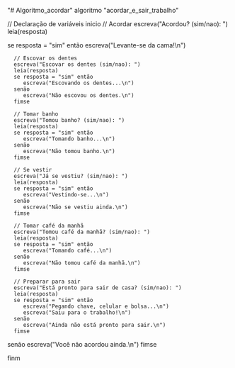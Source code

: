 "# Algoritmo_acordar" 
algoritmo "acordar_e_sair_trabalho"

// Declaração de variáveis
inicio
   // Acordar
   escreva("Acordou? (sim/nao): ")
   leia(resposta)
   
   se resposta = "sim" então
      escreva("Levante-se da cama!\n")
      
      // Escovar os dentes
      escreva("Escovar os dentes (sim/nao): ")
      leia(resposta)
      se resposta = "sim" então
         escreva("Escovando os dentes...\n")
      senão
         escreva("Não escovou os dentes.\n")
      fimse

      // Tomar banho
      escreva("Tomou banho? (sim/nao): ")
      leia(resposta)
      se resposta = "sim" então
         escreva("Tomando banho...\n")
      senão
         escreva("Não tomou banho.\n")
      fimse
      
      // Se vestir
      escreva("Já se vestiu? (sim/nao): ")
      leia(resposta)
      se resposta = "sim" então
         escreva("Vestindo-se...\n")
      senão
         escreva("Não se vestiu ainda.\n")
      fimse
      
      // Tomar café da manhã
      escreva("Tomou café da manhã? (sim/nao): ")
      leia(resposta)
      se resposta = "sim" então
         escreva("Tomando café...\n")
      senão
         escreva("Não tomou café da manhã.\n")
      fimse

      // Preparar para sair
      escreva("Está pronto para sair de casa? (sim/nao): ")
      leia(resposta)
      se resposta = "sim" então
         escreva("Pegando chave, celular e bolsa...\n")
         escreva("Saiu para o trabalho!\n")
      senão
         escreva("Ainda não está pronto para sair.\n")
      fimse
   senão
      escreva("Você não acordou ainda.\n")
   fimse

finm
